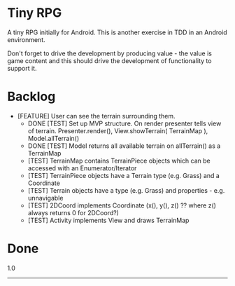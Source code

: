 Tiny RPG
==============

A tiny RPG initially for Android. This is another exercise in TDD in an Android environment.

Don't forget to drive the development by producing value - the value is game content and this should drive the development of functionality to support it.

Backlog
=======

* [FEATURE] User can see the terrain surrounding them.
  * DONE [TEST] Set up MVP structure. On render presenter tells view of terrain. Presenter.render(), View.showTerrain( TerrainMap ), Model.allTerrain()
  * DONE [TEST] Model returns all available terrain on allTerrain() as a TerrainMap
  * [TEST] TerrainMap contains TerrainPiece objects which can be accessed with an Enumerator/Iterator
  * [TEST] TerrainPiece objects have a Terrain type (e.g. Grass) and a Coordinate
  * [TEST] Terrain objects have a type (e.g. Grass) and properties - e.g. unnavigable
  * [TEST] 2DCoord implements Coordinate (x(), y(), z() ?? where z() always returns 0 for 2DCoord?)
  * [TEST] Activity implements View and draws TerrainMap

Done
====

1.0

---
